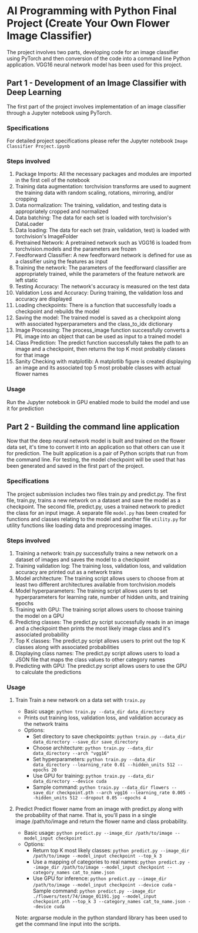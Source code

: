 # AI Programming with Python Final Project (Create Your Own Flower Image Classifier)

The project involves two parts, developing code for an image classifier using PyTorch and then conversion of the code into a command line Python application. VGG16 neural network model has been used for this project.

## Part 1 - Development of an Image Classifier with Deep Learning 

The first part of the project involves implementation of an image classifier through a Jupyter notebook using PyTorch.

### Specifications
For detailed project specifications please refer the Jupyter notebook ```Image Classifier Project.ipynb```

### Steps involved
1) Package Imports: All the necessary packages and modules are imported in the first cell of the notebook
2) Training data augmentation: torchvision transforms are used to augment the training data with random scaling, rotations, mirroring, and/or cropping
3) Data normalization: The training, validation, and testing data is appropriately cropped and normalized
4) Data batching: The data for each set is loaded with torchvision's DataLoader
5) Data loading: The data for each set (train, validation, test) is loaded with torchvision's ImageFolder
6) Pretrained Network: A pretrained network such as VGG16 is loaded from torchvision.models and the parameters are frozen
7) Feedforward Classifier: A new feedforward network is defined for use as a classifier using the features as input
8) Training the network: The parameters of the feedforward classifier are appropriately trained, while the parameters of the feature network are left static
9) Testing Accuracy: The network's accuracy is measured on the test data
10) Validation Loss and Accuracy: During training, the validation loss and accuracy are displayed
11) Loading checkpoints: There is a function that successfully loads a checkpoint and rebuilds the model
12) Saving the model: The trained model is saved as a checkpoint along with associated hyperparameters and the class_to_idx dictionary
13) Image Processing: The process_image function successfully converts a PIL image into an object that can be used as input to a trained model
14) Class Prediction: The predict function successfully takes the path to an image and a checkpoint, then returns the top K most probably classes for that image
15) Sanity Checking with matplotlib: A matplotlib figure is created displaying an image and its associated top 5 most probable classes with actual flower names

### Usage
Run the Jupyter notebook in GPU enabled mode to build the model and use it for prediction

## Part 2 - Building the command line application

Now that the deep neural network model is built and trained on the flower data set, it's time to convert it into an application so that others can use it for prediction. The built application is a pair of Python scripts that run from the command line. For testing, the model checkpoint will be used that has been generated and saved in the first part of the project.

### Specifications
The project submission includes two files train.py and predict.py. The first file, train.py, trains a new network on a dataset and save the model as a checkpoint. The second file, predict.py, uses a trained network to predict the class for an input image. A separate file ```model.py``` has been created for functions and classes relating to the model and another file ```utility.py``` for utility functions like loading data and preprocessing images.

### Steps involved
1) Training a network: train.py successfully trains a new network on a dataset of images and saves the model to a checkpoint
2) Training validation log: The training loss, validation loss, and validation accuracy are printed out as a network trains
3) Model architecture: The training script allows users to choose from at least two different architectures available from torchvision.models
4) Model hyperparameters: The training script allows users to set hyperparameters for learning rate, number of hidden units, and training epochs
5) Training with GPU: The training script allows users to choose training the model on a GPU
6) Predicting classes: The predict.py script successfully reads in an image and a checkpoint then prints the most likely image class and it's associated probability
7) Top K classes: The predict.py script allows users to print out the top K classes along with associated probabilities
8) Displaying class names: The predict.py script allows users to load a JSON file that maps the class values to other category names
9) Predicting with GPU: The predict.py script allows users to use the GPU to calculate the predictions

### Usage
1. Train
Train a new network on a data set with ```train.py```
    - Basic usage: ```python train.py --data_dir data_directory```
    - Prints out training loss, validation loss, and validation accuracy as the network trains
    - Options:
        - Set directory to save checkpoints: ```python train.py --data_dir data_directory --save_dir save_directory```
        - Choose architecture: ```python train.py --data_dir data_directory --arch "vgg16"```
        - Set hyperparameters: ```python train.py --data_dir data_directory --learning_rate 0.01 --hidden_units 512 --epochs 20```
        - Use GPU for training: ```python train.py --data_dir data_directory --device cuda```
        - Sample command: ```python train.py --data_dir flowers --save_dir checkpoint.pth --arch vgg16 --learning_rate 0.005 --hidden_units 512 --dropout 0.05 --epochs 4```
2. Predict
Predict flower name from an image with predict.py along with the probability of that name. That is, you'll pass in a single image /path/to/image and return the flower name and class probability.
    - Basic usage: ```python predict.py --image_dir /path/to/image --model_input checkpoint```
    - Options:
        - Return top K most likely classes: ```python predict.py --image_dir /path/to/image --model_input checkpoint --top_k 3```
        - Use a mapping of categories to real names: ```python predict.py --image_dir /path/to/image --model_input checkpoint --category_names cat_to_name.json```
        - Use GPU for inference: ```python predict.py --image_dir /path/to/image --model_input checkpoint --device cuda```
        -Sample command: ```python predict.py --image_dir ./flowers/test/74/image_01191.jpg --model_input checkpoint.pth --top_k 3 --category_names cat_to_name.json --device cuda```
        
	Note: argparse module in the python standard library has been used to get the command line input into the scripts.

